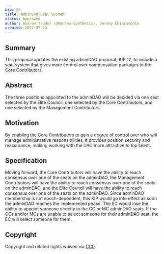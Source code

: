 ```yaml
---
kip: 23
title: adminDAO Seat System
status: Approved
author: Andrew Trudel (@Andrew-Synthetix), Jeremy Chiaramonte  
created: 2022-07-13
---
```


## Summary

This proposal updates the existing adminDAO proposal, KIP 12, to include a seat system that gives more control over compensation packages to the Core Contributors. 

## Abstract

The three positions appointed to the adminDAO will be decided via one seat selected by the Elite Council, one selected by the Core Contributors, and one selected by the Management Contributors. 

## Motivation

By enabling the Core Contributors to gain a degree of control over who will manage administrative responsibilities, it provides position security and reassurance, making working with the DAO more attractive to top talent.

## Specification

Moving forward, the Core Contributors will have the ability to reach consensus over one of the seats on the adminDAO, the Management Contributors will have the ability to reach consensus over one of the seats on the adminDAO, and the Elite Council will have the ability to reach consensus over one of the seats on the adminDAO. Since adminDAO membership is not epoch-dependent, this KIP would go into effect as soon the adminDAO reaches the implemented phase. The EC would lose the ability to appoint someone directly to the CC or MC adminDAO seats. If the CCs and/or MCs are unable to select someone for their adminDAO seat, the EC will select someone for them.

## Copyright

Copyright and related rights waived via [CC0](https://creativecommons.org/publicdomain/zero/1.0/).

